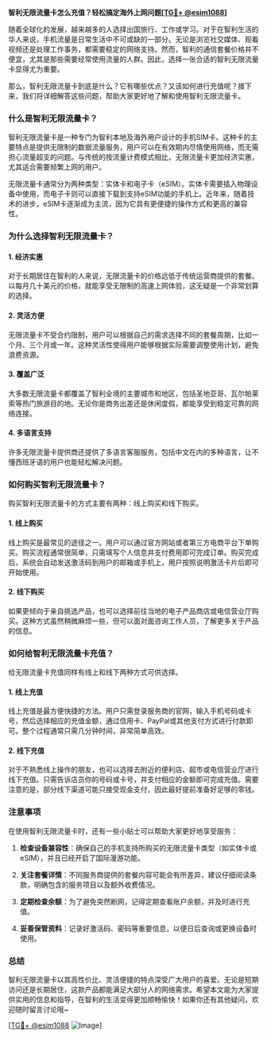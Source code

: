 **智利无限流量卡怎么充值？轻松搞定海外上网问题[[TG💪+ @esim1088](https://t.me/s/esim1088)]**

随着全球化的发展，越来越多的人选择出国旅行、工作或学习。对于在智利生活的华人来说，手机流量是日常生活中不可或缺的一部分。无论是浏览社交媒体、观看视频还是处理工作事务，都需要稳定的网络支持。然而，智利的通信套餐价格并不便宜，尤其是那些需要经常使用流量的人群。因此，选择一张合适的智利无限流量卡显得尤为重要。

那么，智利无限流量卡到底是什么？它有哪些优点？又该如何进行充值呢？接下来，我们将详细解答这些问题，帮助大家更好地了解和使用智利无限流量卡。

### 什么是智利无限流量卡？

智利无限流量卡是一种专门为智利本地及海外用户设计的手机SIM卡。这种卡的主要特点是提供无限制的数据流量服务，用户可以在有效期内尽情使用网络，而无需担心流量超支的问题。与传统的按流量计费模式相比，无限流量卡更加经济实惠，尤其适合需要频繁上网的用户。

无限流量卡通常分为两种类型：实体卡和电子卡（eSIM）。实体卡需要插入物理设备中使用，而电子卡则可以直接下载到支持eSIM功能的手机上。近年来，随着技术的进步，eSIM卡逐渐成为主流，因为它具有更便捷的操作方式和更高的兼容性。

### 为什么选择智利无限流量卡？

#### 1. 经济实惠
对于长期居住在智利的人来说，无限流量卡的价格远低于传统运营商提供的套餐。以每月几十美元的价格，就能享受无限制的高速上网体验，这无疑是一个非常划算的选择。

#### 2. 灵活方便
无限流量卡不受合约限制，用户可以根据自己的需求选择不同的套餐周期，比如一个月、三个月或一年。这种灵活性使得用户能够根据实际需要调整使用计划，避免浪费资源。

#### 3. 覆盖广泛
大多数无限流量卡都覆盖了智利全境的主要城市和地区，包括圣地亚哥、瓦尔帕莱索等热门旅游目的地。无论你是商务出差还是休闲度假，都能享受到稳定可靠的网络连接。

#### 4. 多语言支持
许多无限流量卡提供商还提供了多语言客服服务，包括中文在内的多种语言，让不懂西班牙语的用户也能轻松解决问题。

### 如何购买智利无限流量卡？

购买智利无限流量卡的方式主要有两种：线上购买和线下购买。

#### 1. 线上购买
线上购买是最常见的途径之一。用户可以通过官方网站或者第三方电商平台下单购买。购买流程通常很简单，只需填写个人信息并支付费用即可完成订单。购买完成后，系统会自动发送激活码到用户的邮箱或手机上，用户按照说明激活卡片后即可开始使用。

#### 2. 线下购买
如果更倾向于亲自挑选产品，也可以选择前往当地的电子产品商店或电信营业厅购买。这种方式虽然稍微麻烦一些，但可以面对面咨询工作人员，了解更多关于产品的信息。

### 如何给智利无限流量卡充值？

给无限流量卡充值同样有线上和线下两种方式可供选择。

#### 1. 线上充值
线上充值是最方便快捷的方法。用户只需登录服务商的官网，输入手机号码或卡号，然后选择相应的充值金额，通过信用卡、PayPal或其他支付方式进行付款即可。整个过程通常只需几分钟时间，非常简单高效。

#### 2. 线下充值
对于不熟悉线上操作的朋友，也可以选择去附近的便利店、超市或电信营业厅进行线下充值。只需告诉店员你的号码或卡号，并支付相应的金额即可完成充值。需要注意的是，部分线下渠道可能只接受现金支付，因此最好提前准备好足够的零钱。

### 注意事项

在使用智利无限流量卡时，还有一些小贴士可以帮助大家更好地享受服务：

1. **检查设备兼容性**：确保自己的手机支持所购买的无限流量卡类型（如实体卡或eSIM），并且已经开启了国际漫游功能。
   
2. **关注套餐详情**：不同服务商提供的套餐内容可能会有所差异，建议仔细阅读条款，明确包含的服务项目以及额外收费情况。

3. **定期检查余额**：为了避免突然断网，记得定期查看账户余额，并及时进行充值。

4. **妥善保管资料**：记录好激活码、密码等重要信息，以便日后查询或更换设备时使用。

### 总结

智利无限流量卡以其高性价比、灵活便捷的特点深受广大用户的喜爱。无论是短期访问还是长期居住，这款产品都能满足大部分人的网络需求。希望本文能为大家提供实用的信息和指导，在智利的生活变得更加顺畅愉快！如果你还有其他疑问，欢迎随时留言讨论哦~

[[TG💪+ @esim1088](https://t.me/s/esim1088) ![Image](https://i.postimg.cc/4NQfJmqS/Snipaste-2025-05-13-00-14-12.png)]